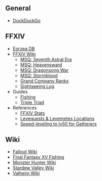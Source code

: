 ## General

* [DuckDuckGo](https://duckduckgo.com/)

## FFXIV

* [Eorzea DB](https://na.finalfantasyxiv.com/lodestone/playguide/db/)
* [FFXIV Wiki](https://ffxiv.consolegameswiki.com/wiki/FF14_Wiki)
  * [MSQ: Seventh Astral Era](https://ffxiv.consolegameswiki.com/wiki/Seventh_Astral_Era_Quests)
  * [MSQ: Heavensward](https://ffxiv.consolegameswiki.com/wiki/Heavensward_Main_Scenario_Quests)
  * [MSQ: Dragonsong War](https://ffxiv.consolegameswiki.com/wiki/Dragonsong_War_Quests)
  * [MSQ: Stormblood](https://ffxiv.consolegameswiki.com/wiki/Stormblood_Main_Scenario_Quests)
  * [Grand Company Ranks](https://ffxiv.consolegameswiki.com/wiki/Grand_Company#Ranks)
  * [Sightseeing Log](https://ffxiv.consolegameswiki.com/wiki/Sightseeing_Log)
* Guides
  * [Fishing](https://en.ff14angler.com/)
  * [Triple Triad](https://arrtripletriad.com/)
* References
  * [FFXIV Stats](https://finalfantasy.fandom.com/wiki/Final_Fantasy_XIV_stats)
  * [Levequests & Levemetes Locations](https://ffxivguild.com/ff14-levequests-guide-levemetes/)
  * [Speed-leveling to lv50 for Gatherers](https://steamcommunity.com/sharedfiles/filedetails/?id=338557409)

## Wiki

* [Fallout Wiki](https://fallout.fandom.com/wiki/Fallout_Wiki)
* [Final Fantasy XV Fishing](https://finalfantasy.fandom.com/wiki/Final_Fantasy_XV_fish)
* [Monster Hunter Wiki](https://monsterhunterworld.wiki.fextralife.com/Monster+Hunter+World+Wiki)
* [Stardew Valley Wiki](https://www.stardewvalleywiki.com/Stardew_Valley_Wiki)
* [Valheim Wiki](https://valheim.fandom.com/wiki/Valheim_Wiki)
